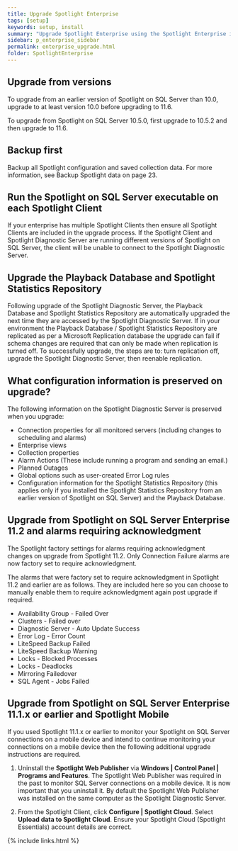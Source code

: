 ```yaml
---
title: Upgrade Spotlight Enterprise
tags: [setup]
keywords: setup, install
summary: "Upgrade Spotlight Enterprise using the Spotlight Enterprise installer."
sidebar: p_enterprise_sidebar
permalink: enterprise_upgrade.html
folder: SpotlightEnterprise
---
```



## Upgrade from versions
To upgrade from an earlier version of Spotlight on SQL Server than 10.0, upgrade to at least version 10.0 before upgrading to 11.6.

To upgrade from Spotlight on SQL Server 10.5.0, first upgrade to 10.5.2 and then upgrade to 11.6.

## Backup first
Backup all Spotlight configuration and saved collection data. For more information, see Backup Spotlight data on page 23.

## Run the Spotlight on SQL Server executable on each Spotlight Client
If your enterprise has multiple Spotlight Clients then ensure all Spotlight Clients are included in the upgrade process. If the Spotlight Client and Spotlight Diagnostic Server are running different versions of Spotlight on SQL Server, the client will be unable to connect to the Spotlight Diagnostic Server.

## Upgrade the Playback Database and Spotlight Statistics Repository
Following upgrade of the Spotlight Diagnostic Server, the Playback Database and Spotlight Statistics Repository are automatically upgraded the next time they are accessed by the Spotlight Diagnostic Server. If in your environment the Playback Database / Spotlight Statistics Repository are replicated as per a Microsoft Replication database the upgrade can fail if schema changes are required that can only be made when replication is turned off. To successfully upgrade, the steps are to: turn replication off, upgrade the Spotlight Diagnostic Server, then reenable replication.

## What configuration information is preserved on upgrade?
The following information on the Spotlight Diagnostic Server is preserved when you upgrade:

*  Connection properties for all monitored servers (including changes to scheduling and alarms)
*  Enterprise views
*  Collection properties
*  Alarm Actions (These include running a program and sending an email.)
*  Planned Outages
*  Global options such as user-created Error Log rules
*  Configuration information for the Spotlight Statistics Repository (this applies only if you installed the Spotlight Statistics Repository from an earlier version of Spotlight on SQL Server) and the Playback Database.

## Upgrade from Spotlight on SQL Server Enterprise 11.2 and alarms requiring acknowledgment
The Spotlight factory settings for alarms requiring acknowledgment changes on upgrade from Spotlight 11.2. Only Connection Failure alarms are now factory set to require acknowledgment.

The alarms that were factory set to require acknowledgment in Spotlight 11.2 and earlier are as follows. They are included here so you can choose to manually enable them to require acknowledgment again post upgrade if required.

*  Availability Group - Failed Over
*  Clusters - Failed over
*  Diagnostic Server - Auto Update Success
*  Error Log - Error Count
*  LiteSpeed Backup Failed
*  LiteSpeed Backup Warning
*  Locks - Blocked Processes
*  Locks - Deadlocks
*  Mirroring Failedover
*  SQL Agent - Jobs Failed

## Upgrade from Spotlight on SQL Server Enterprise 11.1.x or earlier and Spotlight Mobile
If you used Spotlight 11.1.x or earlier to monitor your Spotlight on SQL Server connections on a mobile device and intend to continue monitoring your connections on a mobile device then the following additional upgrade instructions are required.

1. Uninstall the **Spotlight Web Publisher** via **Windows \| Control Panel \| Programs and Features**. The Spotlight Web Publisher was required in the past to monitor SQL Server connections on a mobile device. It is now important that you uninstall it. By default the Spotlight Web Publisher was installed on the same computer as the Spotlight Diagnostic Server.

2. From the Spotlight Client, click **Configure \| Spotlight Cloud**. Select **Upload data to Spotlight Cloud**. Ensure your Spotlight Cloud (Spotlight Essentials) account details are correct.

{% include links.html %}
